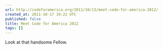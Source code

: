 ```yaml
---
url: http://codeforamerica.org/2011/10/13/meet-code-for-america-2012/
created_at: 2011-10-17 19:22 UTC
published: false
title: Meet Code for America 2012
tags: []
---
```


Look at that handsome Fellow.
